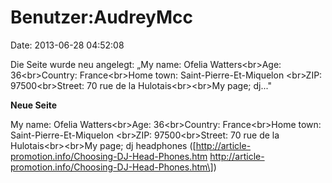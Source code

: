 Benutzer:AudreyMcc
==================

Date: 2013-06-28 04:52:08

Die Seite wurde neu angelegt: „My name: Ofelia Watters\<br\>Age:
36\<br\>Country: France\<br\>Home town: Saint-Pierre-Et-Miquelon
\<br\>ZIP: 97500\<br\>Street: 70 rue de la Hulotais\<br\>\<br\>My page;
dj..."

**Neue Seite**

<div>

My name: Ofelia Watters\<br\>Age: 36\<br\>Country: France\<br\>Home
town: Saint-Pierre-Et-Miquelon \<br\>ZIP: 97500\<br\>Street: 70 rue de
la Hulotais\<br\>\<br\>My page; dj headphones
(\[http://article-promotion.info/Choosing-DJ-Head-Phones.htm
http://article-promotion.info/Choosing-DJ-Head-Phones.htm\])

</div>
